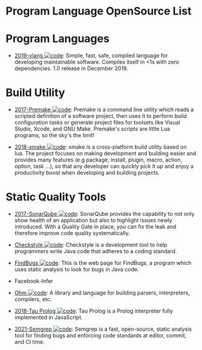 # Program Language OpenSource List

# Program Languages

- [2019-vlang ![code](https://ng-tech.icu/assets/code.svg)](https://github.com/vlang/v): Simple, fast, safe, compiled language for developing maintainable software. Compiles itself in <1s with zero dependencies. 1.0 release in December 2019.

# Build Utility

- [2017-Premake ![code](https://ng-tech.icu/assets/code.svg)](https://github.com/premake/premake-core): Premake is a command line utility which reads a scripted definition of a software project, then uses it to perform build configuration tasks or generate project files for toolsets like Visual Studio, Xcode, and GNU Make. Premake's scripts are little Lua programs, so the sky's the limit!

- [2018-xmake ![code](https://ng-tech.icu/assets/code.svg)](https://github.com/xmake-io/xmake): xmake is a cross-platform build utility based on lua. The project focuses on making development and building easier and provides many features (e.g package, install, plugin, macro, action, option, task ...), so that any developer can quickly pick it up and enjoy a productivity boost when developing and building projects.

# Static Quality Tools

- [2017-SonarQube ![code](https://ng-tech.icu/assets/code.svg)](https://github.com/SonarSource/sonarqube): SonarQube provides the capability to not only show health of an application but also to highlight issues newly introduced. With a Quality Gate in place, you can fix the leak and therefore improve code quality systematically.

- [Checkstyle ![code](https://ng-tech.icu/assets/code.svg)](http://checkstyle.sourceforge.net/): Checkstyle is a development tool to help programmers write Java code that adheres to a coding standard.

- [FindBugs ![code](https://ng-tech.icu/assets/code.svg)](http://findbugs.sourceforge.net/): This is the web page for FindBugs, a program which uses static analysis to look for bugs in Java code.

- Facebook-Infer

- [Ohm ![code](https://ng-tech.icu/assets/code.svg)](https://github.com/harc/ohm): A library and language for building parsers, interpreters, compilers, etc.

- [2018-Tau Prolog ![code](https://ng-tech.icu/assets/code.svg)](https://github.com/jariazavalverde/tau-prolog/): Tau Prolog is a Prolog interpreter fully implemented in JavaScript.

- [2021-Semgrep ![code](https://ng-tech.icu/assets/code.svg)](https://github.com/returntocorp/semgrep): Semgrep is a fast, open-source, static analysis tool for finding bugs and enforcing code standards at editor, commit, and CI time.
